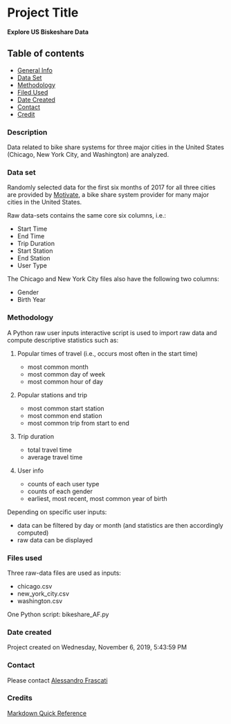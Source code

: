 # Project Title
**Explore US Biskeshare Data**

## Table of contents
* [General Info](#general-info)
* [Data Set](#data-set)
* [Methodology](#methodology)
* [Filed Used](#files-used)
* [Date Created](#date-created)
* [Contact](#contact)
* [Credit](#credit)

### Description
Data related to bike share systems for three major cities in the United States (Chicago, New York City, and Washington) are analyzed.

### Data set
Randomly selected data for the first six months of 2017 for all three cities are provided by [Motivate](https://www.motivateco.com/), a bike share system provider for many major cities in the United States.

Raw data-sets contains the same core six columns, i.e.:
- Start Time
- End Time
- Trip Duration
- Start Station
- End Station
- User Type

The Chicago and New York City files also have the following two columns:
- Gender
- Birth Year

### Methodology
A Python raw user inputs interactive script is used to import raw data and compute descriptive statistics such as:
1. Popular times of travel (i.e., occurs most often in the start time)
   - most common month
   - most common day of week
   - most common hour of day


2. Popular stations and trip
   - most common start station
   - most common end station
   - most common trip from start to end


3. Trip duration
   - total travel time
   - average travel time


4. User info
   - counts of each user type
   - counts of each gender
   - earliest, most recent, most common year of birth

Depending on specific user inputs:
- data can be filtered by day or month (and statistics are then accordingly computed)
- raw data can be displayed    


### Files used
Three raw-data files are used as inputs:
- chicago.csv
- new_york_city.csv
- washington.csv

One Python script:
bikeshare_AF.py

### Date created
Project created on Wednesday, ‎November ‎6, ‎2019, ‏‎5:43:59 PM

### Contact
Please contact [Alessandro Frascati](alessandro.frascati@shell.com)

### Credits
[Markdown Quick Reference](https://en.support.wordpress.com/markdown-quick-reference/)
